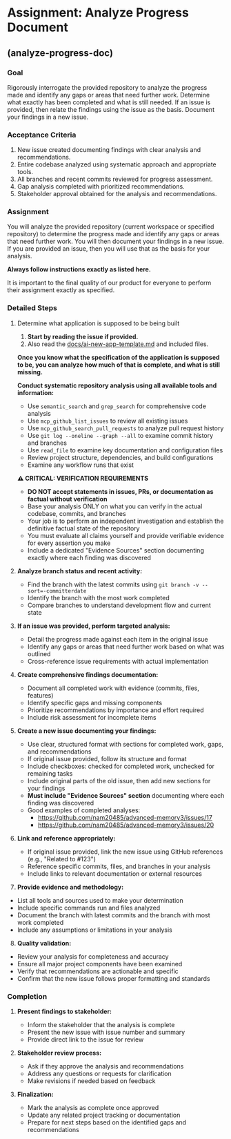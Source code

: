 # Assignment: Analyze Progress Document

## (analyze-progress-doc)

### Goal

Rigorously interrogate the provided repository to analyze the progress made and identify any gaps or areas that need further work. Determine what exactly has been completed and what is still needed. If an issue is provided, then relate the findings using the issue as the basis. Document your findings in a new issue.

### Acceptance Criteria

1. New issue created documenting findings with clear analysis and recommendations.
2. Entire codebase analyzed using systematic approach and appropriate tools.
3. All branches and recent commits reviewed for progress assessment.
4. Gap analysis completed with prioritized recommendations.
5. Stakeholder approval obtained for the analysis and recommendations.

### Assignment

You will analyze the provided repository (current workspace or specified repository) to determine the progress made and identify any gaps or areas that need further work. You will then document your findings in a new issue. If you are provided an issue, then you will use that as the basis for your analysis.

**Always follow instructions exactly as listed here.**

It is important to the final quality of our product for everyone to perform their assignment exactly as specified.

### Detailed Steps

1. Determine what application is supposed to be being built
   1. **Start by reading the issue if provided.**
   2. Also read the [docs/ai-new-app-template.md](../../docs/ai-new-app-template.md) and included files.

   **Once you know what the specification of the application is supposed to be, you can analyze how much of that is complete, and what is still missing.**
   
   **Conduct systematic repository analysis using all available tools and information:**
   - Use `semantic_search` and `grep_search` for comprehensive code analysis
   - Use `mcp_github_list_issues` to review all existing issues
   - Use `mcp_github_search_pull_requests` to analyze pull request history
   - Use `git log --oneline --graph --all` to examine commit history and branches
   - Use `read_file` to examine key documentation and configuration files
   - Review project structure, dependencies, and build configurations
   - Examine any workflow runs that exist

   **⚠️ CRITICAL: VERIFICATION REQUIREMENTS**
   - **DO NOT accept statements in issues, PRs, or documentation as factual without verification**
   - Base your analysis ONLY on what you can verify in the actual codebase, commits, and branches
   - Your job is to perform an independent investigation and establish the definitive factual state of the repository
   - You must evaluate all claims yourself and provide verifiable evidence for every assertion you make
   - Include a dedicated "Evidence Sources" section documenting exactly where each finding was discovered

2. **Analyze branch status and recent activity:**
   - Find the branch with the latest commits using `git branch -v --sort=-committerdate`
   - Identify the branch with the most work completed
   - Compare branches to understand development flow and current state

3. **If an issue was provided, perform targeted analysis:**
   - Detail the progress made against each item in the original issue
   - Identify any gaps or areas that need further work based on what was outlined
   - Cross-reference issue requirements with actual implementation

4. **Create comprehensive findings documentation:**
   - Document all completed work with evidence (commits, files, features)
   - Identify specific gaps and missing components
   - Prioritize recommendations by importance and effort required
   - Include risk assessment for incomplete items

5. **Create a new issue documenting your findings:**
   - Use clear, structured format with sections for completed work, gaps, and recommendations
   - If original issue provided, follow its structure and format
   - Include checkboxes: checked for completed work, unchecked for remaining tasks
   - Include original parts of the old issue, then add new sections for your findings
   - **Must include "Evidence Sources" section** documenting where each finding was discovered
   - Good examples of completed analyses:
       - https://github.com/nam20485/advanced-memory3/issues/17
       - https://github.com/nam20485/advanced-memory3/issues/20

6. **Link and reference appropriately:**
   - If original issue provided, link the new issue using GitHub references (e.g., "Related to #123")
   - Reference specific commits, files, and branches in your analysis
   - Include links to relevant documentation or external resources

7.  **Provide evidence and methodology:**
   - List all tools and sources used to make your determination
   - Include specific commands run and files analyzed
   - Document the branch with latest commits and the branch with most work completed
   - Include any assumptions or limitations in your analysis

8.  **Quality validation:**
   - Review your analysis for completeness and accuracy
   - Ensure all major project components have been examined
   - Verify that recommendations are actionable and specific
   - Confirm that the new issue follows proper formatting and standards

### Completion

1. **Present findings to stakeholder:**
   - Inform the stakeholder that the analysis is complete
   - Present the new issue with issue number and summary
   - Provide direct link to the issue for review

2. **Stakeholder review process:**
   - Ask if they approve the analysis and recommendations
   - Address any questions or requests for clarification
   - Make revisions if needed based on feedback

3. **Finalization:**
   - Mark the analysis as complete once approved
   - Update any related project tracking or documentation
   - Prepare for next steps based on the identified gaps and recommendations
